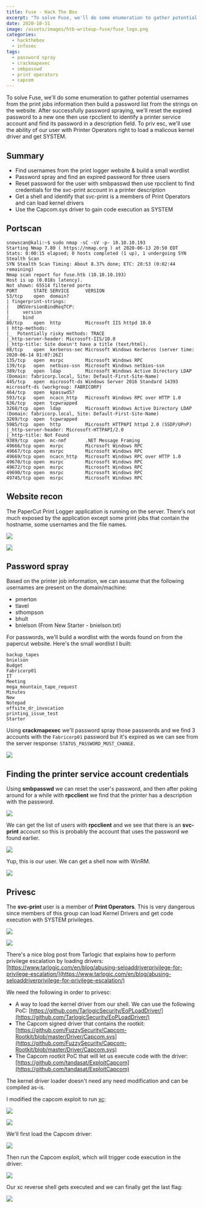 ```yaml
---
title: Fuse - Hack The Box
excerpt: "To solve Fuse, we'll do some enumeration to gather potential usernames from the print jobs information then build a password list from the strings on the website. After successfully password spraying, we'll reset the expired password to a new one then use rpcclient to identify a printer service account and find its password in a description field. To priv esc, we'll use the ability of our user with Printer Operators right to load a malicous kernel driver and get SYSTEM."
date: 2020-10-31
image: /assets/images/htb-writeup-fuse/fuse_logo.png
categories:
  - hackthebox
  - infosec
tags:
  - password spray
  - crackmapexec
  - smbpasswd
  - print operators
  - capcom
---
```



To solve Fuse, we'll do some enumeration to gather potential usernames from the print jobs information then build a password list from the strings on the website. After successfully password spraying, we'll reset the expired password to a new one then use rpcclient to identify a printer service account and find its password in a description field. To priv esc, we'll use the ability of our user with Printer Operators right to load a malicous kernel driver and get SYSTEM.

## Summary

- Find usernames from the print logger website & build a small wordlist
- Password spray and find an expired password for three users
- Reset password for the user with smbpasswd then use rpcclient to find credentials for the svc-print account in a printer description
- Get a shell and identify that svc-print is a members of Print Operators and can load kernel drivers
- Use the Capcom.sys driver to gain code execution as SYSTEM

## Portscan

```
snowscan@kali:~$ sudo nmap -sC -sV -p- 10.10.10.193
Starting Nmap 7.80 ( https://nmap.org ) at 2020-06-13 20:50 EDT
Stats: 0:00:15 elapsed; 0 hosts completed (1 up), 1 undergoing SYN Stealth Scan
SYN Stealth Scan Timing: About 8.37% done; ETC: 20:53 (0:02:44 remaining)
Nmap scan report for fuse.htb (10.10.10.193)
Host is up (0.018s latency).
Not shown: 65514 filtered ports
PORT      STATE SERVICE      VERSION
53/tcp    open  domain?
| fingerprint-strings: 
|   DNSVersionBindReqTCP: 
|     version
|_    bind
80/tcp    open  http         Microsoft IIS httpd 10.0
| http-methods: 
|_  Potentially risky methods: TRACE
|_http-server-header: Microsoft-IIS/10.0
|_http-title: Site doesn't have a title (text/html).
88/tcp    open  kerberos-sec Microsoft Windows Kerberos (server time: 2020-06-14 01:07:26Z)
135/tcp   open  msrpc        Microsoft Windows RPC
139/tcp   open  netbios-ssn  Microsoft Windows netbios-ssn
389/tcp   open  ldap         Microsoft Windows Active Directory LDAP (Domain: fabricorp.local, Site: Default-First-Site-Name)
445/tcp   open  microsoft-ds Windows Server 2016 Standard 14393 microsoft-ds (workgroup: FABRICORP)
464/tcp   open  kpasswd5?
593/tcp   open  ncacn_http   Microsoft Windows RPC over HTTP 1.0
636/tcp   open  tcpwrapped
3268/tcp  open  ldap         Microsoft Windows Active Directory LDAP (Domain: fabricorp.local, Site: Default-First-Site-Name)
3269/tcp  open  tcpwrapped
5985/tcp  open  http         Microsoft HTTPAPI httpd 2.0 (SSDP/UPnP)
|_http-server-header: Microsoft-HTTPAPI/2.0
|_http-title: Not Found
9389/tcp  open  mc-nmf       .NET Message Framing
49666/tcp open  msrpc        Microsoft Windows RPC
49667/tcp open  msrpc        Microsoft Windows RPC
49669/tcp open  ncacn_http   Microsoft Windows RPC over HTTP 1.0
49670/tcp open  msrpc        Microsoft Windows RPC
49672/tcp open  msrpc        Microsoft Windows RPC
49690/tcp open  msrpc        Microsoft Windows RPC
49745/tcp open  msrpc        Microsoft Windows RPC
```

## Website recon

The PaperCut Print Logger application is running on the server. There's not much exposed by the application except some print jobs that contain the hostname, some usernames and the file names.

![](/assets/images/htb-writeup-fuse/image-20200613205151216.png)

![](/assets/images/htb-writeup-fuse/image-20201030163223157.png)

## Password spray

Based on the printer job information, we can assume that the following usernames are present on the domain/machine:

- pmerton
- tlavel
- sthompson
- bhult
- bnielson (From New Starter - bnielson.txt)

For passwords, we'll build a wordlist with the words found on from the papercut website. Here's the small wordlist I built:

```
backup_tapes
bnielson
Budget
Fabricorp01
IT
Meeting
mega_mountain_tape_request
Minutes
New
Notepad
offsite_dr_invocation
printing_issue_test
Starter
```

Using **crackmapexec** we'll password spray those passwords and we find 3 accounts with the `Fabricorp01` password but it's expired as we can see from the server response: `STATUS_PASSWORD_MUST_CHANGE`.

![](/assets/images/htb-writeup-fuse/image-20200613211345368.png)

##  Finding the printer service account credentials

Using **smbpasswd** we can reset the user's password, and then after poking around for a while with **rpcclient** we find that the printer has a description with the password.

![](/assets/images/htb-writeup-fuse/image-20200613211912843.png)

We can get the list of users with **rpcclient** and we see that there is an **svc-print** account so this is probably the account that uses the password we found earlier.

![](/assets/images/htb-writeup-fuse/image-20200613212151259.png)

Yup, this is our user. We can get a shell now with WinRM.

![](/assets/images/htb-writeup-fuse/image-20200613212328325.png)

## Privesc

The **svc-print** user is a member of **Print Operators**. This is very dangerous since members of this group can load Kernel Drivers and get code execution with SYSTEM privileges.

![](/assets/images/htb-writeup-fuse/image-20200613213352780.png)

![](/assets/images/htb-writeup-fuse/image-20200613213519478.png)

There's a nice blog post from Tarlogic that explains how to perform privilege escalation by loading drivers: [https://www.tarlogic.com/en/blog/abusing-seloaddriverprivilege-for-privilege-escalation/](https://www.tarlogic.com/en/blog/abusing-seloaddriverprivilege-for-privilege-escalation/)

We need the following in order to privesc:
- A way to load the kernel driver from our shell. We can use the following PoC: [https://github.com/TarlogicSecurity/EoPLoadDriver/](https://github.com/TarlogicSecurity/EoPLoadDriver/)
- The Capcom signed driver that contains the rootkit: [https://github.com/FuzzySecurity/Capcom-Rootkit/blob/master/Driver/Capcom.sys](https://github.com/FuzzySecurity/Capcom-Rootkit/blob/master/Driver/Capcom.sys)
- The Capcom rootkit PoC that will let us execute code with the driver: [https://github.com/tandasat/ExploitCapcom](https://github.com/tandasat/ExploitCapcom)

The kernel driver loader doesn't need any need modification and can be compiled as-is.

I modified the capcom exploit to run [xc](https://github.com/xct/xc):

![](/assets/images/htb-writeup-fuse/image-20200613220144218.png)

![](/assets/images/htb-writeup-fuse/image-20200613220610515.png)

We'll first load the Capcom driver:

![](/assets/images/htb-writeup-fuse/image-20200613220725179.png)

Then run the Capcom exploit, which will trigger code execution in the driver:

![](/assets/images/htb-writeup-fuse/image-20200613220831186.png)

Our xc reverse shell gets executed and we can finally get the last flag:

![](/assets/images/htb-writeup-fuse/image-20200613220855458.png)